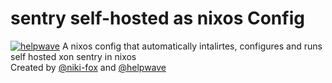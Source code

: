 # sentry self-hosted as nixos Config
[![helpwave](https://github.com/helpwave/wg-manager/blob/feecc7b2753fb7e29eace484555e84bf788e4ae4/helpwave.png)](https://www.helpwave.de/)
A nixos config that automatically intalirtes, configures and runs self hosted xon sentry in nixos
<br>Created by [@niki-fox](https://github.com/niki-fox) and [@helpwave](https://github.com/helpwave)
